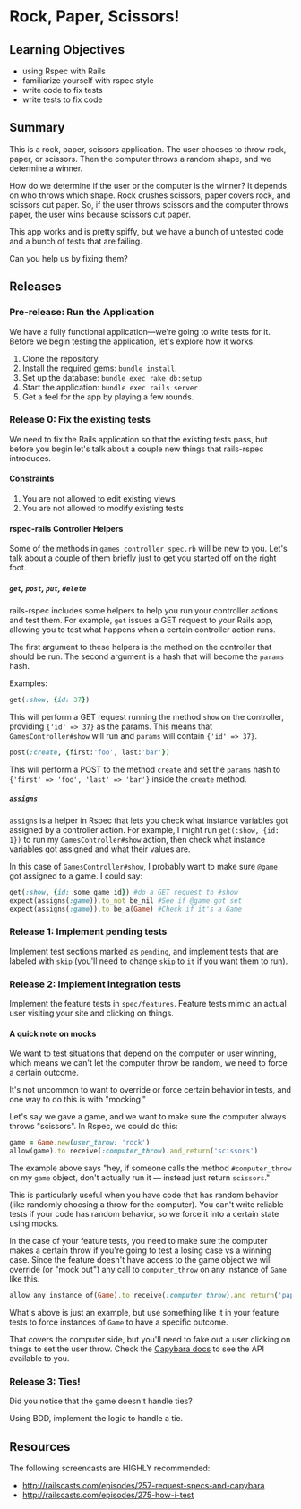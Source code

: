 # Rock, Paper, Scissors!

## Learning Objectives
- using Rspec with Rails
- familiarize yourself with rspec style
- write code to fix tests
- write tests to fix code

## Summary

This is a rock, paper, scissors application.  The user chooses to throw rock, paper, or scissors.  Then the computer throws a random shape, and we determine a winner.

How do we determine if the user or the computer is the winner?  It depends on who throws which shape.  Rock crushes scissors, paper covers rock, and scissors cut paper.  So, if the user throws scissors and the computer throws paper, the user wins because scissors cut paper.

This app works and is pretty spiffy, but we have a bunch of untested
code and a bunch of tests that are failing.

Can you help us by fixing them?

## Releases
### Pre-release: Run the Application
We have a fully functional application—we're going to write tests for it.  Before we begin testing the application, let's explore how it works.

1. Clone the repository.
2. Install the required gems: `bundle install`.
3. Set up the database: `bundle exec rake db:setup`
4. Start the application: `bundle exec rails server`
5. Get a feel for the app by playing a few rounds.


### Release 0: Fix the existing tests
We need to fix the Rails application so that the existing tests pass, but before you begin let's talk about a couple new things that rails-rspec introduces.

#### Constraints

1. You are not allowed to edit existing views 
2. You are not allowed to modify existing tests


#### rspec-rails Controller Helpers

Some of the methods in `games_controller_spec.rb` will be new to you. Let's talk about a couple of them briefly just to get you started off on the right foot.

##### `get`, `post`, `put`, `delete`

rails-rspec includes some helpers to help you run your controller actions and test them. For example, `get` issues a GET request to your Rails app, allowing you to test what happens when a certain controller action runs.

The first argument to these helpers is the method on the controller that should be run. The second argument is a hash that will become the `params` hash.

Examples:

```ruby
get(:show, {id: 37})
```

This will perform a GET request running the method `show` on the controller, providing `{'id' => 37}` as the params. This means that `GamesController#show` will run and `params` will contain `{'id' => 37}`.

```ruby
post(:create, {first:'foo', last:'bar'})
```

This will perform a POST to the method `create` and set the `params` hash to `{'first' => 'foo', 'last' => 'bar'}` inside the `create` method.

##### `assigns`

`assigns` is a helper in Rspec that lets you check what instance variables got assigned by a controller action. For example, I might run `get(:show, {id: 1})` to run my `GamesController#show` action, then check what instance variables got assigned and what their values are.

In this case of `GamesController#show`, I probably want to make sure `@game` got assigned to a game. I could say:

```ruby
get(:show, {id: some_game_id}) #do a GET request to #show
expect(assigns(:game)).to_not be_nil #See if @game got set
expect(assigns(:game)).to be_a(Game) #Check if it's a Game
```

### Release 1: Implement pending tests
Implement test sections marked as `pending`, and implement tests that are labeled with `skip` (you'll need to change `skip` to `it` if you want them to run).

### Release 2: Implement integration tests
Implement the feature tests in `spec/features`. Feature tests mimic an actual user visiting your site and clicking on things.

#### A quick note on mocks
We want to test situations that depend on the computer or user winning, which means we can't let the computer throw be random, we need to force a certain outcome.

It's not uncommon to want to override or force certain behavior in tests, and one way to do this is with "mocking."

Let's say we gave a game, and we want to make sure the computer always throws "scissors". In Rspec, we could do this:

```ruby
game = Game.new(user_throw: 'rock')
allow(game).to receive(:computer_throw).and_return('scissors')
```

The example above says "hey, if someone calls the method `#computer_throw` on my `game` object, don't actually run it — instead just return `scissors`."

This is particularly useful when you have code that has random behavior (like randomly choosing a throw for the computer). You can't write reliable tests if your code has random behavior, so we force it into a certain state using mocks.

In the case of your feature tests, you need to make sure the computer makes a certain throw if you're going to test a losing case vs a winning case. Since the feature doesn't have access to the game object we will override (or "mock out") any call to `computer_throw` on any instance of `Game` like this.

```ruby
allow_any_instance_of(Game).to receive(:computer_throw).and_return('paper')
```

What's above is just an example, but use something like it in your feature tests to force instances of `Game` to have a specific outcome.

That covers the computer side, but you'll need to fake out a user clicking on things to set the user throw. Check the [Capybara docs](https://github.com/jnicklas/capybara) to see the API available to you.

### Release 3: Ties!

Did you notice that the game doesn't handle ties?

Using BDD, implement the logic to handle a tie.

## Resources

The following screencasts are HIGHLY recommended:

 - http://railscasts.com/episodes/257-request-specs-and-capybara
 - http://railscasts.com/episodes/275-how-i-test

